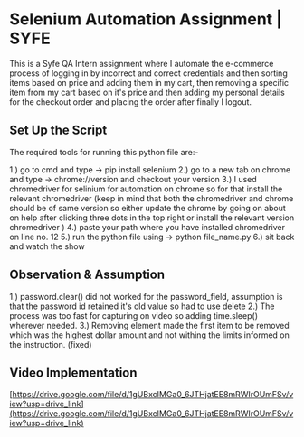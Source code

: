 # Selenium Automation Assignment | SYFE

This is a Syfe QA Intern assignment where I automate the e-commerce process of logging in 
by incorrect and correct credentials and then sorting items based on price and adding them 
in my cart, then removing a specific item from my cart based on it's price and then
adding my personal details for the checkout order and placing the order after finally
I logout.

## Set Up the Script
The required tools for running this python file are:-

1.) go to cmd and type -> pip install selenium
2.) go to a new tab on chrome and type -> chrome://version and checkout your version
3.) I used chromedriver for selinium for automation on chrome so for that install the relevant chromedriver 
    (keep in mind that both the chromedriver and chrome should be of same version so either update the chrome by going on about on help after clicking three dots in the top right
     or install the relevant version chromedriver )
4.) paste your path where you have installed chromedriver on line no. 12
5.) run the python file using -> python file_name.py
6.) sit back and watch the show 


## Observation & Assumption
1.) password.clear() did not worked for the password_field, assumption is that the password id retained it's old value
    so had to use delete
2.) The process was too fast for capturing on video so adding time.sleep() wherever needed.
3.) Removing element made the first item to be removed which was the highest dollar amount and not withing the limits informed on the instruction. (fixed)

## Video Implementation
[https://drive.google.com/file/d/1gUBxcIMGa0_6JTHjatEE8mRWIrOUmFSv/view?usp=drive_link](https://drive.google.com/file/d/1gUBxcIMGa0_6JTHjatEE8mRWIrOUmFSv/view?usp=drive_link)


